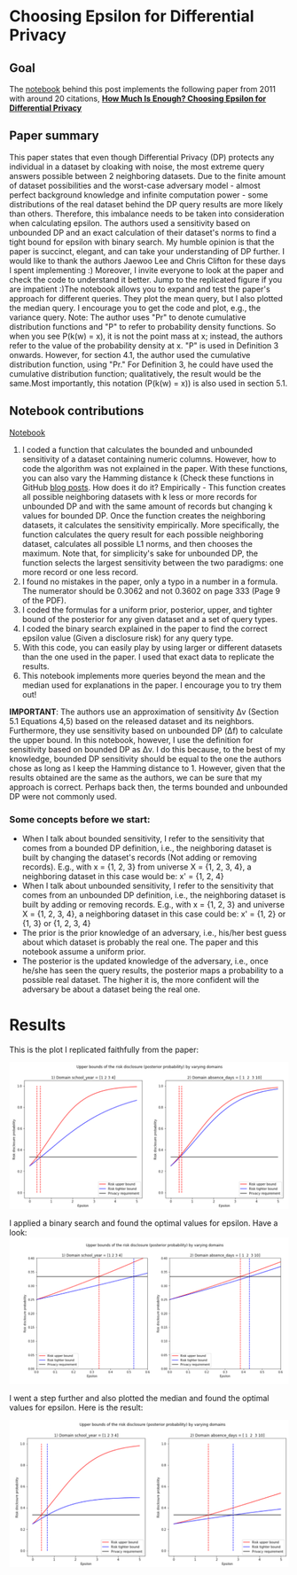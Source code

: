 # Choosing Epsilon for Differential Privacy

## Goal

The [notebook](https://github.com/gonzalo-munillag/Blog/blob/main/Extant_Papers_Implementations/A_method_to_choose_epsilon/How_much_is_enough_Calculating_An_Optimal_Epsilon_Last_version.ipynb) behind this post implements the following paper from 2011 with around 20 citations, **[How Much Is Enough? Choosing Epsilon for Differential Privacy](https://link.springer.com/chapter/10.1007%2F978-3-642-24861-0_22)**

## Paper summary

This paper states that even though Differential Privacy (DP) protects any individual in a dataset by cloaking with noise, the most extreme query answers possible between 2 neighboring datasets. Due to the finite amount of dataset possibilities and the worst-case adversary model - almost perfect background knowledge and infinite computation power - some distributions of the real dataset behind the DP query results are more likely than others. Therefore, this imbalance needs to be taken into consideration when calculating epsilon. The authors used a sensitivity based on unbounded DP and an exact calculation of their dataset's norms to find a tight bound for epsilon with binary search.
My humble opinion is that the paper is succinct, elegant, and can take your understanding of DP further. I would like to thank the authors Jaewoo Lee and Chris Clifton for these days I spent implementing :) Moreover, I invite everyone to look at the paper and check the code to understand it better.
Jump to the replicated figure if you are impatient :)The notebook allows you to expand and test the paper's approach for different queries. They plot the mean query, but I also plotted the median query. I encourage you to get the code and plot, e.g., the variance query.
Note: The author uses "Pr" to denote cumulative distribution functions and "P" to refer to probability density functions. So when you see P(k(w) = x), it is not the point mass at x; instead, the authors refer to the value of the probability density at x. "P" is used in Definition 3 onwards. However, for section 4.1, the author used the cumulative distribution function, using "Pr." For Definition 3, he could have used the cumulative distribution function; qualitatively, the result would be the same.Most importantly, this notation (P(k(w) = x)) is also used in section 5.1.

## Notebook contributions

[Notebook](https://github.com/gonzalo-munillag/Blog/blob/main/Extant_Papers_Implementations/A_method_to_choose_epsilon/How_much_is_enough_Calculating_An_Optimal_Epsilon_Last_version.ipynb)

1. I coded a function that calculates the bounded and unbounded sensitivity of a dataset containing numeric columns. However, how to code the algorithm was not explained in the paper. With these functions, you can also vary the Hamming distance k (Check these functions in GitHub [blog posts](https://github.com/gonzalo-munillag/Blog/tree/main/My_implementations/Global_sensitivity). How does it do it? Empirically - This function creates all possible neighboring datasets with k less or more records for unbounded DP and with the same amount of records but changing k values for bounded DP. Once the function creates the neighboring datasets, it calculates the sensitivity empirically. More specifically, the function calculates the query result for each possible neighboring dataset, calculates all possible L1 norms, and then chooses the maximum. Note that, for simplicity's sake for unbounded DP, the function selects the largest sensitivity between the two paradigms: one more record or one less record.
3. I found no mistakes in the paper, only a typo in a number in a formula. The numerator should be 0.3062 and not 0.3602 on page 333 (Page 9 of the PDF). 
4. I coded the formulas for a uniform prior, posterior, upper, and tighter bound of the posterior for any given dataset and a set of query types.
5. I coded the binary search explained in the paper to find the correct epsilon value (Given a disclosure risk) for any query type.
6. With this code, you can easily play by using larger or different datasets than the one used in the paper. I used that exact data to replicate the results.
7. This notebook implements more queries beyond the mean and the median used for explanations in the paper. I encourage you to try them out!

**IMPORTANT**: The authors use an approximation of sensitivity Δv (Section 5.1  Equations 4,5) based on the released dataset and its neighbors. Furthermore, they use sensitivity based on unbounded DP (Δf) to calculate the upper bound. In this notebook, however, I use the definition for sensitivity based on bounded DP as Δv. I do this because, to the best of my knowledge, bounded DP sensitivity should be equal to the one the authors chose as long as I keep the Hamming distance to 1. However, given that the results obtained are the same as the authors, we can be sure that my approach is correct. Perhaps back then, the terms bounded and unbounded DP were not commonly used.

### Some concepts before we start:

- When I talk about bounded sensitivity, I refer to the sensitivity that comes from a bounded DP definition, i.e., the neighboring dataset is built by changing the dataset's records (Not adding or removing records). E.g., with x = {1, 2, 3} from universe X = {1, 2, 3, 4}, a neighboring dataset in this case would be: x' = {1, 2, 4}
-  When I talk about unbounded sensitivity, I refer to the sensitivity that comes from an unbounded DP definition, i.e., the neighboring dataset is built by adding or removing records. E.g., with x = {1, 2, 3} and universe X = {1, 2, 3, 4}, a neighboring dataset in this case could be: x' = {1, 2} or {1, 3} or {1, 2, 3, 4}
- The prior is the prior knowledge of an adversary, i.e., his/her best guess about which dataset is probably the real one. The paper and this notebook assume a uniform prior.
- The posterior is the updated knowledge of the adversary, i.e., once he/she has seen the query results, the posterior maps a probability to a possible real dataset. The higher it is, the more confident will the adversary be about a dataset being the real one.

# Results

This is the plot I replicated faithfully from the paper:

![Fig_2](Images/Fig_2.png)

I applied a binary search and found the optimal values for epsilon. Have a look:
![Fig_2_zoom](Images/Fig_zoom.png)

I went a step further and also plotted the median and found the optimal values for epsilon. Here is the result:

![fig_median](Images/fig_median.png)


